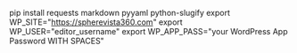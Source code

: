 pip install requests markdown pyyaml python-slugify
export WP_SITE="https://spherevista360.com"
export WP_USER="editor_username"
export WP_APP_PASS="your WordPress App Password WITH SPACES"
